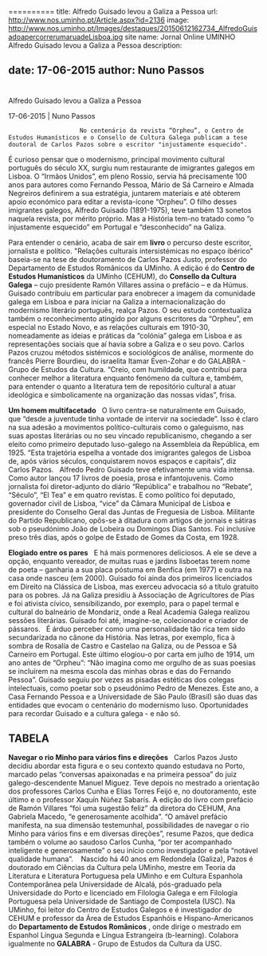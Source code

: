 ==========
 title: Alfredo Guisado levou a Galiza a Pessoa
url: http://www.nos.uminho.pt/Article.aspx?id=2136
image: http://www.nos.uminho.pt/Images/destaques/20150612162734_AlfredoGuisadoapercorrerumaruadeLisboa.jpg
site name: Jornal Online UMINHO Alfredo Guisado levou a Galiza a Pessoa
description: 

date: 17-06-2015
author: Nuno Passos
 --- 
# 

Alfredo Guisado levou a Galiza a Pessoa

17-06-2015 | Nuno Passos

                        No centenário da revista “Orpheu”, o Centro de Estudos Humanísticos e o Consello de Cultura Galega publicam a tese doutoral de Carlos Pazos sobre o escritor "injustamente esquecido".

É curioso pensar que o modernismo, principal movimento cultural português do século XX, surgiu num restaurante de imigrantes galegos em Lisboa. O “Irmãos Unidos”, em pleno Rossio, servia há precisamente 100 anos para autores como Fernando Pessoa, Mário de Sá Carneiro e Almada Negreiros definirem a sua estratégia, juntarem materiais e até obterem apoio económico para editar a revista-ícone “Orpheu”. O filho desses imigrantes galegos, Alfredo Guisado (1891-1975), teve também 13 sonetos naquela revista, por mérito próprio. Mas a História tem-no tratado como “o injustamente esquecido” em Portugal e “desconhecido” na Galiza.

Para entender o cenário, acaba de sair em **livro**  o percurso deste escritor, jornalista e político. "Relações culturais intersistémicas no espaço ibérico" baseia-se na tese de doutoramento de Carlos Pazos Justo, professor do Departamento de Estudos Românicos da UMinho. A edição é do **Centro de Estudos Humanísticos**  da UMinho (CEHUM), do **Consello da Cultura Galega**  – cujo presidente Ramón Villares assina o prefácio – e da Húmus.
 
Guisado contribuiu em particular para enobrecer a imagem da comunidade galega em Lisboa e para iniciar na Galiza a internacionalização do modernismo literário português, realça Pazos. O seu estudo contextualiza também o reconhecimento atingido por alguns escritores da “Orpheu”, em especial no Estado Novo, e as relações culturais em 1910-30, nomeadamente as ideias e práticas da “colónia” galega em Lisboa e as representações sociais que aí havia sobre a Galiza e o seu povo. Carlos Pazos cruzou métodos sistémicos e sociológicos de análise, mormente do francês Pierre Bourdieu, do israelita Itamar Even-Zohar e do GALABRA - Grupo de Estudos da Cultura. “Creio, com humildade, que contribuí para conhecer melhor a literatura enquanto fenómeno da cultura e, também, para entender o quanto a literatura tem de repositório cultural a atuar ideológica e simbolicamente na organização das nossas vidas”, frisa.
 

**Um homem multifacetado** 
 
O livro centra-se naturalmente em Guisado, que “desde a juventude tinha vontade de intervir na sociedade”. Isso é claro na sua adesão a movimentos político-culturais como o galeguismo, nas suas apostas literárias ou no seu vincado republicanismo, chegando a ser eleito como primeiro deputado luso-galego na Assembleia da República, em 1925. “Esta trajetória espelha a vontade dos imigrantes galegos de Lisboa de, após vários séculos, conquistarem novos espaços e capitais”, diz Carlos Pazos.
 
Alfredo Pedro Guisado teve efetivamente uma vida intensa. Como autor lançou 17 livros de poesia, prosa e infantojuvenis. Como jornalista foi diretor-adjunto do diário “República” e trabalhou no “Rebate”, “Século”, “El Tea” e em quatro revistas. E como político foi deputado, governador civil de Lisboa, “vice” da Câmara Municipal de Lisboa e presidente do Conselho Geral das Juntas de Freguesia de Lisboa. Militante do Partido Republicano, opôs-se à ditadura com artigos de jornais e sátiras sob o pseudónimo João de Lobeira ou Domingos Dias Santos. Foi inclusive preso três dias, após o golpe de Estado de Gomes da Costa, em 1928.
 

**Elogiado entre os pares** 
 
E há mais pormenores deliciosos. A ele se deve a opção, enquanto vereador, de muitas ruas e jardins lisboetas terem nome de poeta – ganharia a sua placa póstuma em Benfica (em 1977) e outra na casa onde nasceu (em 2000). Guisado foi ainda dos primeiros licenciados em Direito na Clássica de Lisboa, mas exerceu advocacia só a título gratuito para os pobres. Já na Galiza presidiu à Associação de Agricultores de Pías e foi ativista cívico, sensibilizando, por exemplo, para o papel termal e cultural do balneário de Mondariz, onde a Real Academia Galega realizou sessões literárias. Guisado foi até, imagine-se, colecionador e criador de pássaros.
 
É árduo perceber como uma personalidade tão rica tem sido secundarizada no cânone da História. Nas letras, por exemplo, fica à sombra de Rosalía de Castro e Castelao na Galiza, ou de Pessoa e Sá Carneiro em Portugal. Este último elogiou-o por carta em julho de 1914, um ano antes de “Orpheu”: “Não imagina como me orgulho de as suas poesias se incluírem na mesma escola das minhas obras e das do Fernando Pessoa”. Guisado seguiu por vezes as pisadas estéticas dos colegas intelectuais, como poetar sob o pseudónimo Pedro de Menezes. Este ano, a Casa Fernando Pessoa e a Universidade de São Paulo (Brasil) são duas das entidades que evocam o centenário do modernismo luso. Oportunidades para recordar Guisado e a cultura galega - e não só.

## TABELA

**Navegar o rio Minho para vários fins e direções** 
				 
				Carlos Pazos Justo decidiu abordar esta figura e o seu contexto quando estudava no Porto, marcado pelas “conversas apaixonadas e na primeira pessoa” do juiz galego-descendente Manuel Miguez. Teve depois no mestrado a orientação dos professores Carlos Cunha e Elias Torres Feijó e, no doutoramento, este último e o professor Xaquín Núñez Sabarís. A edição do livro com prefácio de Ramón Villares “foi uma sugestão feliz” da diretora do CEHUM, Ana Gabriela Macedo, “e generosamente acolhida”. “O amável prefácio manifesta, na sua dimensão testemunhal, possibilidades de navegar o rio Minho para vários fins e em diversas direções”, resume Pazos, que dedica também o volume ao saudoso Carlos Cunha, “por ter acompanhado inteligente e generosamente” o seu início como investigador e pela “notável qualidade humana”.
				 
				 Nascido há 40 anos em Redondela (Galiza), Pazos é doutorado em Ciências da Cultura pela UMinho, mestre em Teoria da Literatura e Literatura Portuguesa pela UMinho e em Cultura Espanhola Contemporânea pela Universidade de Alcalá, pós-graduado pela Universidade do Porto e licenciado em Filologia Galega e em Filologia Portuguesa pela Universidade de Santiago de Compostela (USC). Na UMinho, foi leitor do Centro de Estudos Galegos e é investigador do CEHUM e professor da Área de Estudos Espanhóis e Hispano-Americanos do **Departamento de Estudos Românicos** , onde dirige o mestrado em Espanhol Língua Segunda e Língua Estrangeira (b-learning). Colabora igualmente no **GALABRA**  - Grupo de Estudos da Cultura da USC.
				 


